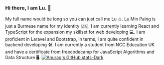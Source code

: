 ### Hi there, I am Lu. 👋
My full name would be long so you can just call me Lu ⛄. Lu Min Paing is just a Burmese name for my identity :myanmar:. I am currently learning React and TypeScript for the expansion my skillset for web developing 💻. I am proficient in Laravel and Bootstrap, in terms, I am quite confident in backend developing :hammer_and_wrench:. I am currently a student from NCC Education UK and have a certificate from freecodecamp for JavaScript Algorithms and Data Structure :desktop_computer:.
[![Anurag's GitHub stats-Dark](https://github-readme-stats.vercel.app/api?username=kaizenn33&show_icons=true&theme=dark#gh-dark-mode-only)](https://github.com/anuraghazra/github-readme-stats#gh-dark-mode-only)
